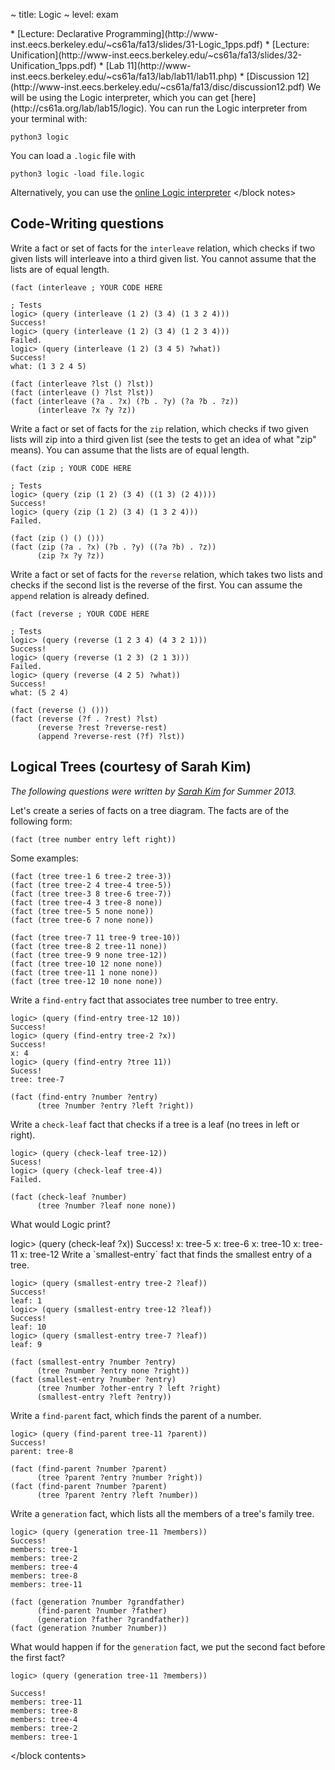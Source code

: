~ title: Logic
~ level: exam

<block references>
* [Lecture: Declarative Programming](http://www-inst.eecs.berkeley.edu/~cs61a/fa13/slides/31-Logic_1pps.pdf)
* [Lecture: Unification](http://www-inst.eecs.berkeley.edu/~cs61a/fa13/slides/32-Unification_1pps.pdf)
* [Lab 11](http://www-inst.eecs.berkeley.edu/~cs61a/fa13/lab/lab11/lab11.php)
* [Discussion 12](http://www-inst.eecs.berkeley.edu/~cs61a/fa13/disc/discussion12.pdf)
</block references>

<block notes>
We will be using the Logic interpreter, which you can get
[here](http://cs61a.org/lab/lab15/logic).  You can run the Logic interpreter
from your terminal with:

    python3 logic

You can load a `.logic` file with

    python3 logic -load file.logic

Alternatively, you can use the [online Logic
interpreter](http://www-inst.eecs.berkeley.edu/~cs61a/fa13/logic/logic.html)
</block notes>


<block contents>

Code-Writing questions
----------------------

<question>

Write a fact or set of facts for the `interleave` relation, which
checks if two given lists will interleave into a third given list. You
cannot assume that the lists are of equal length.

    (fact (interleave ; YOUR CODE HERE

    ; Tests
    logic> (query (interleave (1 2) (3 4) (1 3 2 4)))
    Success!
    logic> (query (interleave (1 2) (3 4) (1 2 3 4)))
    Failed.
    logic> (query (interleave (1 2) (3 4 5) ?what))
    Success!
    what: (1 3 2 4 5)

<solution>

    (fact (interleave ?lst () ?lst))
    (fact (interleave () ?lst ?lst))
    (fact (interleave (?a . ?x) (?b . ?y) (?a ?b . ?z))
          (interleave ?x ?y ?z))

</solution>

<question>

Write a fact or set of facts for the `zip` relation, which checks if
two given lists will zip into a third given list (see the tests to get
an idea of what "zip" means). You can assume that the lists are of
equal length.

    (fact (zip ; YOUR CODE HERE

    ; Tests
    logic> (query (zip (1 2) (3 4) ((1 3) (2 4))))
    Success!
    logic> (query (zip (1 2) (3 4) (1 3 2 4)))
    Failed.

<solution>

    (fact (zip () () ()))
    (fact (zip (?a . ?x) (?b . ?y) ((?a ?b) . ?z))
          (zip ?x ?y ?z))

</solution>

<question>

Write a fact or set of facts for the `reverse` relation, which takes
two lists and checks if the second list is the reverse of the first.
You can assume the `append` relation is already defined.

    (fact (reverse ; YOUR CODE HERE

    ; Tests
    logic> (query (reverse (1 2 3 4) (4 3 2 1)))
    Success!
    logic> (query (reverse (1 2 3) (2 1 3)))
    Failed.
    logic> (query (reverse (4 2 5) ?what))
    Success!
    what: (5 2 4)

<solution>

    (fact (reverse () ()))
    (fact (reverse (?f . ?rest) ?lst)
          (reverse ?rest ?reverse-rest)
          (append ?reverse-rest (?f) ?lst))

</solution>

<!---
<question>

Write a fact or set of facts for the `subsequence` relation, which
takes two lists, and checks if the first list is a non-contiguous
subsequence of the second list. *Non-contiguous* means the elements of
the first list do not have to appear consecutively in the second list,
but they do have to appear in order.

    (fact (subsequence ; YOUR CODE HERE

    ; Tests
    logic> (query (subsequence (1 2 3) (0 1 2 0 0 3)))
    Success!
    logic> (query (subsequence (1 2 3) (1 3 2 3)))
    Success!
    logic> (query (subsequence (1 2 3) (1 3 2)))
    Failed.
    logic> (query (subsequence () (1 3 2)))
    Success!

<solution>

    (fact (subsequence () ?lst))
    (fact (subsequence (?f . ?r) (?f . ?s))
          (subsequence ?r ?s))
    (fact (subsequence (?a . ?r) (?b . ?s))
          (subsequence (?a . ?r) ?s))

</solution>

-->

Logical Trees (courtesy of Sarah Kim)
-------------------------------------

*The following questions were written by [Sarah Kim](http://www.sarahjikim.com/)
for Summer 2013.*

Let's create a series of facts on a tree diagram. The facts are of the
following form:

    (fact (tree number entry left right))

Some examples:

    (fact (tree tree-1 6 tree-2 tree-3))
    (fact (tree tree-2 4 tree-4 tree-5))
    (fact (tree tree-3 8 tree-6 tree-7))
    (fact (tree tree-4 3 tree-8 none))
    (fact (tree tree-5 5 none none))
    (fact (tree tree-6 7 none none))

    (fact (tree tree-7 11 tree-9 tree-10))
    (fact (tree tree-8 2 tree-11 none))
    (fact (tree tree-9 9 none tree-12))
    (fact (tree tree-10 12 none none))
    (fact (tree tree-11 1 none none))
    (fact (tree tree-12 10 none none))

<question>

Write a `find-entry` fact that associates tree number to tree entry.

    logic> (query (find-entry tree-12 10))
    Success!
    logic> (query (find-entry tree-2 ?x))
    Success!
    x: 4
    logic> (query (find-entry ?tree 11))
    Sucess!
    tree: tree-7

<solution>

    (fact (find-entry ?number ?entry)
          (tree ?number ?entry ?left ?right))

</solution>

<question>

Write a `check-leaf` fact that checks if a tree is a leaf (no trees in
left or right).

    logic> (query (check-leaf tree-12))
    Sucess!
    logic> (query (check-leaf tree-4))
    Failed.

<solution>

    (fact (check-leaf ?number)
          (tree ?number ?leaf none none))

</solution>

<question>

What would Logic print?

<prompt>
    logic> (query (check-leaf ?x))
    Success!
    x: tree-5
    x: tree-6
    x: tree-10
    x: tree-11
    x: tree-12
</prompt>


<question>
Write a `smallest-entry` fact that finds the smallest entry of a tree.

    logic> (query (smallest-entry tree-2 ?leaf))
    Success!
    leaf: 1
    logic> (query (smallest-entry tree-12 ?leaf))
    Success!
    leaf: 10
    logic> (query (smallest-entry tree-7 ?leaf))
    leaf: 9

<solution>

    (fact (smallest-entry ?number ?entry)
          (tree ?number ?entry none ?right))
    (fact (smallest-entry ?number ?entry)
          (tree ?number ?other-entry ? left ?right)
          (smallest-entry ?left ?entry))

</solution>

<question>

Write a `find-parent` fact, which finds the parent of a number.

    logic> (query (find-parent tree-11 ?parent))
    Success!
    parent: tree-8

<solution>

    (fact (find-parent ?number ?parent)
          (tree ?parent ?entry ?number ?right))
    (fact (find-parent ?number ?parent)
          (tree ?parent ?entry ?left ?number))

</solution>

<question>

Write a `generation` fact, which lists all the members of a tree's
family tree.

    logic> (query (generation tree-11 ?members))
    Success!
    members: tree-1
    members: tree-2
    members: tree-4
    members: tree-8
    members: tree-11

<solution>

    (fact (generation ?number ?grandfather)
          (find-parent ?number ?father)
          (generation ?father ?grandfather))
    (fact (generation ?number ?number))

</solution>

<question>

What would happen if for the `generation` fact, we put the second fact
before the first fact?

    logic> (query (generation tree-11 ?members))

<solution>

    Success!
    members: tree-11
    members: tree-8
    members: tree-4
    members: tree-2
    members: tree-1

</solution>

</block contents>
